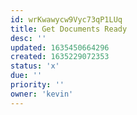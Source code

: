 ```yaml
---
id: wrKwawycw9Vyc73qP1LUq
title: Get Documents Ready
desc: ''
updated: 1635450664296
created: 1635229072353
status: 'x'
due: ''
priority: ''
owner: 'kevin'
---
```


